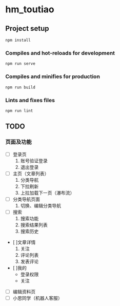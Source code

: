 # hm_toutiao

## Project setup

```
npm install
```

### Compiles and hot-reloads for development

```
npm run serve
```

### Compiles and minifies for production

```
npm run build
```

### Lints and fixes files

```
npm run lint
```

## TODO

### 页面及功能

- [ ] 登录页
  1. 账号验证登录
  2. 退出登录
- [ ] 主页（文章列表）
  1. 分类导航
  2. 下拉刷新
  3. 上拉加载下一页（瀑布流）
- [ ] 分类导航页面
  1. 切换、编辑分类导航
- [ ] 搜索
  1. 搜索功能
  2. 搜索结果列表
  3. 搜索历史
- [ ]文章详情
  1. 关注
  2. 评论列表
  3. 发表评论
- [ ]我的
  - 登录权限
  - 关注
- [ ] 编辑资料页
- [ ] 小思同学（机器人客服）

